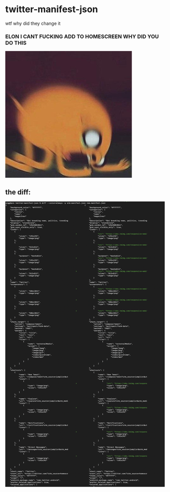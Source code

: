 # twitter-manifest-json
wtf why did they change it<br>

### ELON I CANT FUCKING ADD TO HOMESCREEN WHY DID YOU DO THIS

![jake.jpg](jake.jpg)


the diff:
---
![diff.png](diff.png)
